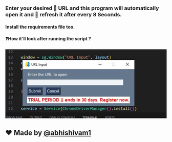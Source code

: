 ### Enter your desired 🔗 URL and this program will automatically open it and 🔄 refresh it after every 8 Seconds.
#### Install the requirements file too.
#### ❓How it'll look after running the script ?
<img src="./image.jpeg">

## ❤️ Made by [@abhishivam1](https://github.com/abhishivam1)
